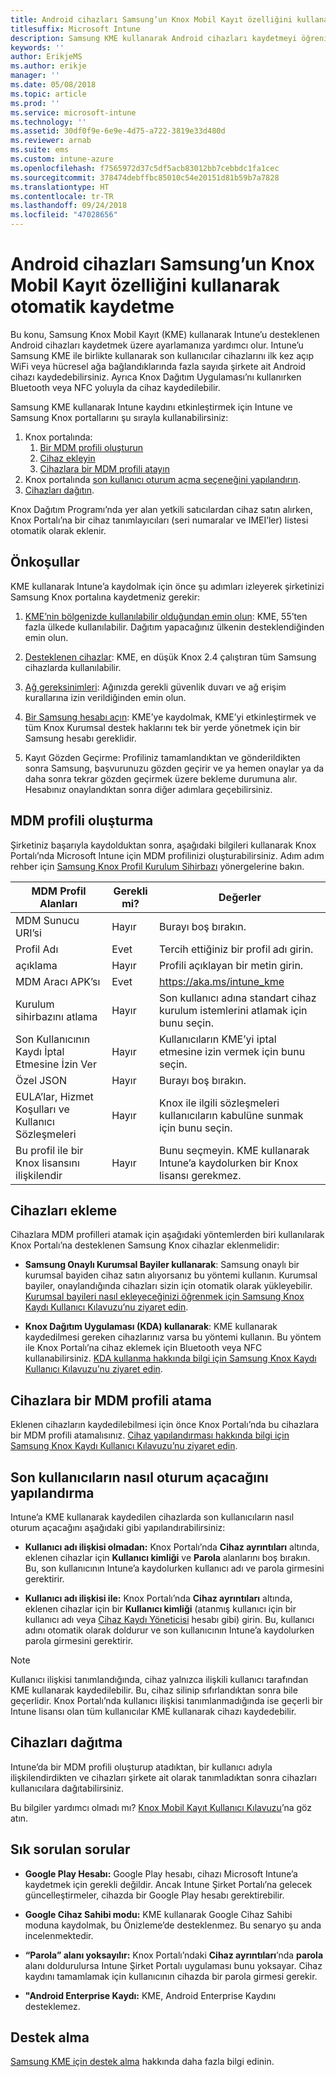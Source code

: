 ```yaml
---
title: Android cihazları Samsung’un Knox Mobil Kayıt özelliğini kullanarak otomatik kaydetme
titlesuffix: Microsoft Intune
description: Samsung KME kullanarak Android cihazları kaydetmeyi öğrenin
keywords: ''
author: ErikjeMS
ms.author: erikje
manager: ''
ms.date: 05/08/2018
ms.topic: article
ms.prod: ''
ms.service: microsoft-intune
ms.technology: ''
ms.assetid: 30df0f9e-6e9e-4d75-a722-3819e33d480d
ms.reviewer: arnab
ms.suite: ems
ms.custom: intune-azure
ms.openlocfilehash: f7565972d37c5df5acb83012bb7cebbdc1fa1cec
ms.sourcegitcommit: 378474debffbc85010c54e20151d81b59b7a7828
ms.translationtype: HT
ms.contentlocale: tr-TR
ms.lasthandoff: 09/24/2018
ms.locfileid: "47028656"
---
```

# <a name="automatically-enroll-android-devices-by-using-samsungs-knox-mobile-enrollment"></a>Android cihazları Samsung’un Knox Mobil Kayıt özelliğini kullanarak otomatik kaydetme

Bu konu, Samsung Knox Mobil Kayıt (KME) kullanarak Intune’u desteklenen Android cihazları kaydetmek üzere ayarlamanıza yardımcı olur. Intune’u Samsung KME ile birlikte kullanarak son kullanıcılar cihazlarını ilk kez açıp WiFi veya hücresel ağa bağlandıklarında fazla sayıda şirkete ait Android cihazı kaydedebilirsiniz. Ayrıca Knox Dağıtım Uygulaması’nı kullanırken Bluetooth veya NFC yoluyla da cihaz kaydedilebilir.

Samsung KME kullanarak Intune kaydını etkinleştirmek için Intune ve Samsung Knox portallarını şu sırayla kullanabilirsiniz:

1. Knox portalında:
    1. [Bir MDM profili oluşturun](#create-mdm-profile)
    2. [Cihaz ekleyin](#add-devices)
    3. [Cihazlara bir MDM profili atayın](#assign-an-mdm-profile-to-devices)
2. Knox portalında [son kullanıcı oturum açma seçeneğini yapılandırın](#configure-how-end-users-sign-in).
3. [Cihazları dağıtın](#distribute-devices).


Knox Dağıtım Programı’nda yer alan yetkili satıcılardan cihaz satın alırken, Knox Portalı’na bir cihaz tanımlayıcıları (seri numaralar ve IMEI’ler) listesi otomatik olarak eklenir.


## <a name="prerequisites"></a>Önkoşullar

KME kullanarak Intune’a kaydolmak için önce şu adımları izleyerek şirketinizi Samsung Knox portalına kaydetmeniz gerekir:
1.  [KME’nin bölgenizde kullanılabilir olduğundan emin olun](https://www.samsungknox.com/en/solutions/it-solutions/knox-configure/available-countries): KME, 55’ten fazla ülkede kullanılabilir. Dağıtım yapacağınız ülkenin desteklendiğinden emin olun.

2.  [Desteklenen cihazlar](https://www.samsungknox.com/en/knox-platform/supported-devices/2.4+): KME, en düşük Knox 2.4 çalıştıran tüm Samsung cihazlarda kullanılabilir.

3.  [Ağ gereksinimleri](https://docs.samsungknox.com/KME-Getting-Started/Content/firewall_exceptions.htm): Ağınızda gerekli güvenlik duvarı ve ağ erişim kurallarına izin verildiğinden emin olun.

4.  [Bir Samsung hesabı açın](https://www2.samsungknox.com/en/user/register): KME’ye kaydolmak, KME’yi etkinleştirmek ve tüm Knox Kurumsal destek haklarını tek bir yerde yönetmek için bir Samsung hesabı gereklidir.

5.  Kayıt Gözden Geçirme: Profiliniz tamamlandıktan ve gönderildikten sonra Samsung, başvurunuzu gözden geçirir ve ya hemen onaylar ya da daha sonra tekrar gözden geçirmek üzere bekleme durumuna alır. Hesabınız onaylandıktan sonra diğer adımlara geçebilirsiniz.

## <a name="create-mdm-profile"></a>MDM profili oluşturma

Şirketiniz başarıyla kaydolduktan sonra, aşağıdaki bilgileri kullanarak Knox Portalı’nda Microsoft Intune için MDM profilinizi oluşturabilirsiniz. Adım adım rehber için [ Samsung Knox Profil Kurulum Sihirbazı](https://docs.samsungknox.com/KME-Getting-Started/Content/getting-started-wizard.htm) yönergelerine bakın.

| MDM Profil Alanları| Gerekli mi? | Değerler |
|-------------------|-----------|-------|
|MDM Sunucu URI’si     | Hayır        |Burayı boş bırakın.
|Profil Adı       | Evet       |Tercih ettiğiniz bir profil adı girin.
|açıklama        | Hayır        |Profili açıklayan bir metin girin.
|MDM Aracı APK’sı      | Evet       |https://aka.ms/intune_kme
|Kurulum sihirbazını atlama  | Hayır        |Son kullanıcı adına standart cihaz kurulum istemlerini atlamak için bunu seçin.
|Son Kullanıcının Kaydı İptal Etmesine İzin Ver | Hayır | Kullanıcıların KME’yi iptal etmesine izin vermek için bunu seçin.
|Özel JSON        | Hayır        |Burayı boş bırakın.
| EULA’lar, Hizmet Koşulları ve Kullanıcı Sözleşmeleri| Hayır | Knox ile ilgili sözleşmeleri kullanıcıların kabulüne sunmak için bunu seçin.
Bu profil ile bir Knox lisansını ilişkilendir | Hayır | Bunu seçmeyin. KME kullanarak Intune’a kaydolurken bir Knox lisansı gerekmez.

## <a name="add-devices"></a>Cihazları ekleme

Cihazlara MDM profilleri atamak için aşağıdaki yöntemlerden biri kullanılarak Knox Portalı’na desteklenen Samsung Knox cihazlar eklenmelidir:
- **Samsung Onaylı Kurumsal Bayiler kullanarak**: Samsung onaylı bir kurumsal bayiden cihaz satın alıyorsanız bu yöntemi kullanın. Kurumsal bayiler, onaylandığında cihazları sizin için otomatik olarak yükleyebilir. [Kurumsal bayileri nasıl ekleyeceğinizi öğrenmek için Samsung Knox Kaydı Kullanıcı Kılavuzu’nu ziyaret edin](https://docs.samsungknox.com/KME-Getting-Started/Content/Register_resellers.htm).

- **Knox Dağıtım Uygulaması (KDA) kullanarak**: KME kullanarak kaydedilmesi gereken cihazlarınız varsa bu yöntemi kullanın. Bu yöntem ile Knox Portalı’na cihaz eklemek için Bluetooth veya NFC kullanabilirsiniz. [KDA kullanma hakkında bilgi için Samsung Knox Kaydı Kullanıcı Kılavuzu’nu ziyaret edin](https://docs.samsungknox.com/KME-Getting-Started/Content/add-device-info.htm).

## <a name="assign-an-mdm-profile-to-devices"></a>Cihazlara bir MDM profili atama
Eklenen cihazların kaydedilebilmesi için önce Knox Portalı’nda bu cihazlara bir MDM profili atamalısınız. [Cihaz yapılandırması hakkında bilgi için Samsung Knox Kaydı Kullanıcı Kılavuzu’nu ziyaret edin](https://docs.samsungknox.com/KME-Getting-Started/Content/configure-devices.htm).

## <a name="configure-how-end-users-sign-in"></a>Son kullanıcıların nasıl oturum açacağını yapılandırma

Intune’a KME kullanarak kaydedilen cihazlarda son kullanıcıların nasıl oturum açacağını aşağıdaki gibi yapılandırabilirsiniz:

- **Kullanıcı adı ilişkisi olmadan:** Knox Portalı’nda **Cihaz ayrıntıları** altında, eklenen cihazlar için **Kullanıcı kimliği** ve **Parola** alanlarını boş bırakın. Bu, son kullanıcının Intune’a kaydolurken kullanıcı adı ve parola girmesini gerektirir.

- **Kullanıcı adı ilişkisi ile:** Knox Portalı’nda **Cihaz ayrıntıları** altında, eklenen cihazlar için bir **Kullanıcı kimliği** (atanmış kullanıcı için bir kullanıcı adı veya [Cihaz Kaydı Yöneticisi](https://docs.microsoft.com/intune/device-enrollment-manager-enroll) hesabı gibi) girin. Bu, kullanıcı adını otomatik olarak doldurur ve son kullanıcının Intune’a kaydolurken parola girmesini gerektirir.

> [!NOTE]
>
>Kullanıcı ilişkisi tanımlandığında, cihaz yalnızca ilişkili kullanıcı tarafından KME kullanarak kaydedilebilir. Bu, cihaz silinip sıfırlandıktan sonra bile geçerlidir. Knox Portalı’nda kullanıcı ilişkisi tanımlanmadığında ise geçerli bir Intune lisansı olan tüm kullanıcılar KME kullanarak cihazı kaydedebilir.
>

## <a name="distribute-devices"></a>Cihazları dağıtma

Intune’da bir MDM profili oluşturup atadıktan, bir kullanıcı adıyla ilişkilendirdikten ve cihazları şirkete ait olarak tanımladıktan sonra cihazları kullanıcılara dağıtabilirsiniz.

Bu bilgiler yardımcı olmadı mı? [Knox Mobil Kayıt Kullanıcı Kılavuzu](https://docs.samsungknox.com/KME-Getting-Started/Content/get-started.htm)’na göz atın.

## <a name="frequently-asked-questions"></a>Sık sorulan sorular
- **Google Play Hesabı:** Google Play hesabı, cihazı Microsoft Intune’a kaydetmek için gerekli değildir. Ancak Intune Şirket Portalı’na gelecek güncelleştirmeler, cihazda bir Google Play hesabı gerektirebilir.

- **Google Cihaz Sahibi modu:** KME kullanarak Google Cihaz Sahibi moduna kaydolmak, bu Önizleme’de desteklenmez. Bu senaryo şu anda incelenmektedir.

- **“Parola” alanı yoksayılır:** Knox Portalı’ndaki **Cihaz ayrıntıları**’nda **parola** alanı doldurulursa Intune Şirket Portalı uygulaması bunu yoksayar. Cihaz kaydını tamamlamak için kullanıcının cihazda bir parola girmesi gerekir.

- **"Android Enterprise Kaydı:** KME, Android Enterprise Kaydını desteklemez.

## <a name="getting-support"></a>Destek alma
[Samsung KME için destek alma](https://docs.samsungknox.com/KME-Getting-Started/Content/to-get-kme-support.htm) hakkında daha fazla bilgi edinin.


